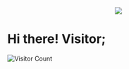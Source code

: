 <center><a href="https://www.wikipedia.org/india"><img src="https://img.shields.io/badge/FROM-INDIA-green?colorA=%23FF9933&amp;colorB=%23138808&amp;style=for-the-badge"></a></center>

<h1>Hi there! Visitor;</h1>


![Visitor Count](https://profile-counter.glitch.me/luckyverma-sudo/count.svg)

